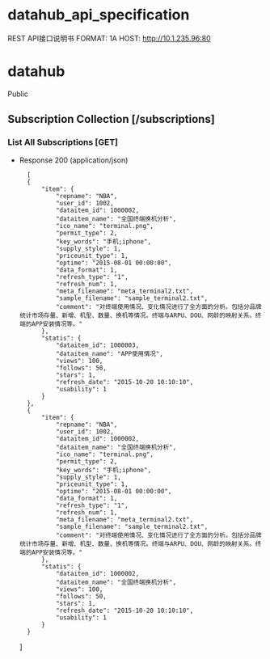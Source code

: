 # datahub_api_specification
REST API接口说明书
FORMAT: 1A
HOST: http://10.1.235.96:80

# datahub

Public

## Subscription Collection [/subscriptions]

### List All Subscriptions [GET]

+ Response 200 (application/json)

        [
        {
            "item": {
                "repname": "NBA",
                "user_id": 1002,
                "dataitem_id": 1000002,
                "dataitem_name": "全国终端换机分析",
                "ico_name": "terminal.png",
                "permit_type": 2,
                "key_words": "手机;iphone",
                "supply_style": 1,
                "priceunit_type": 1,
                "optime": "2015-08-01 00:00:00",
                "data_format": 1,
                "refresh_type": "1",
                "refresh_num": 1,
                "meta_filename": "meta_terminal2.txt",
                "sample_filename": "sample_terminal2.txt",
                "comment": "对终端使用情况、变化情况进行了全方面的分析。包括分品牌统计市场存量、新增、机型、数量、换机等情况。终端与ARPU、DOU、网龄的映射关系。终端的APP安装情况等。"
            },
            "statis": {
                "dataitem_id": 1000003,
                "dataitem_name": "APP使用情况",
                "views": 100,
                "follows": 50,
                "stars": 1,
                "refresh_date": "2015-10-20 10:10:10",
                "usability": 1
            }
        },
        {
            "item": {
                "repname": "NBA",
                "user_id": 1002,
                "dataitem_id": 1000002,
                "dataitem_name": "全国终端换机分析",
                "ico_name": "terminal.png",
                "permit_type": 2,
                "key_words": "手机;iphone",
                "supply_style": 1,
                "priceunit_type": 1,
                "optime": "2015-08-01 00:00:00",
                "data_format": 1,
                "refresh_type": "1",
                "refresh_num": 1,
                "meta_filename": "meta_terminal2.txt",
                "sample_filename": "sample_terminal2.txt",
                "comment": "对终端使用情况、变化情况进行了全方面的分析。包括分品牌统计市场存量、新增、机型、数量、换机等情况。终端与ARPU、DOU、网龄的映射关系。终端的APP安装情况等。"
            },
            "statis": {
                "dataitem_id": 1000002,
                "dataitem_name": "全国终端换机分析",
                "views": 100,
                "follows": 50,
                "stars": 1,
                "refresh_date": "2015-10-20 10:10:10",
                "usability": 1
            }
        }
    ]

 
